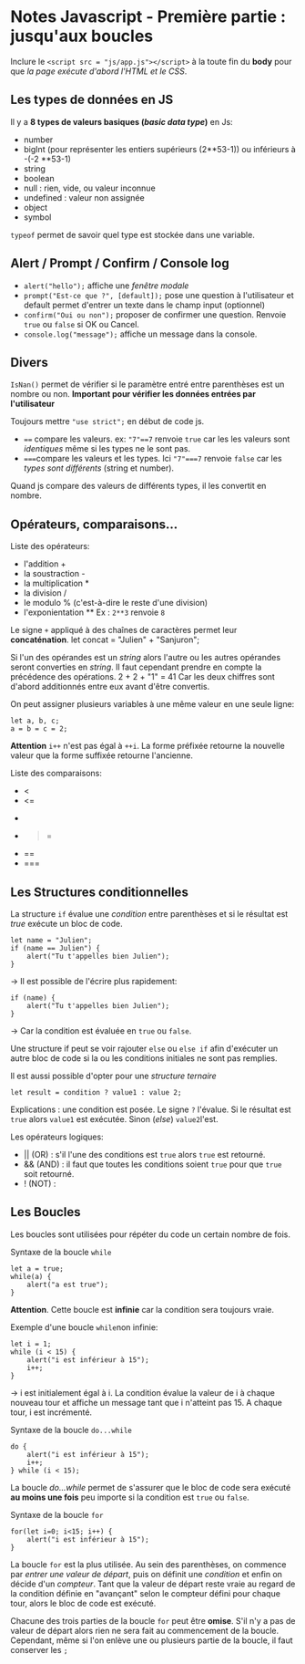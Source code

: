 Notes Javascript - Première partie : jusqu'aux boucles
===============================================

Inclure le `<script src = "js/app.js"></script>` à la toute fin du **body** pour que *la page exécute d'abord l'HTML et le CSS*.

Les types de données en JS
--------------------

Il y a **8 types de valeurs basiques (*basic data type*)** en Js:

- number
- bigInt (pour représenter les entiers supérieurs (2**53-1)) ou inférieurs à -(-2 **53-1)
- string
- boolean
- null : rien, vide, ou valeur inconnue
- undefined : valeur non assignée
- object
- symbol

`typeof` permet de savoir quel type est stockée dans une variable.

Alert / Prompt / Confirm / Console log
-------------------------------------

- `alert("hello");`  affiche une *fenêtre modale*
- `prompt("Est-ce que ?", [default]);` pose une question à l'utilisateur et default permet d'entrer un texte dans le champ input (optionnel)
- `confirm("Oui ou non");` proposer de confirmer une question. Renvoie `true` ou `false` si OK ou Cancel.
- `console.log("message");` affiche un message dans la console.


Divers
-----

`IsNan()` permet de vérifier si le paramètre entré entre parenthèses est un nombre ou non. **Important pour vérifier les données entrées par l'utilisateur**

Toujours mettre `"use strict";` en début de code js.

- `==` compare les valeurs. ex: `"7"==7` renvoie `true` car les les valeurs sont *identiques* même si les types ne le sont pas.
- `===`compare les valeurs et les types. Ici `"7"===7` renvoie `false` car les *types sont différents* (string et number).

Quand js compare des valeurs de différents types, il les convertit en nombre.


Opérateurs, comparaisons...
------------------

Liste des opérateurs:

- l'addition +
- la soustraction -
- la multiplication *
- la division /
- le modulo % (c'est-à-dire le reste d'une division)
- l'exponientation ** Ex : `2**3` renvoie `8`

Le signe `+` appliqué à des chaînes de caractères permet leur **concaténation**.
	let concat = "Julien" + "Sanjuron";

Si l'un des opérandes est un *string* alors l'autre ou les autres opérandes seront converties en *string*. Il faut cependant prendre en compte la précédence des opérations. 
	2 + 2 + "1" = 41
Car les deux chiffres sont d'abord additionnés entre eux avant d'être convertis. 

On peut assigner plusieurs variables à une même valeur en une seule ligne:
	
	let a, b, c;
	a = b = c = 2;

**Attention** `i++` n'est pas égal à `++i`.
La forme préfixée retourne la nouvelle valeur que la forme suffixée retourne l'ancienne. 

Liste des comparaisons:

- <
- <=
- >
- >=
- ==
- ===

Les Structures conditionnelles
------------------------------

La structure `if` évalue une *condition* entre parenthèses et si le résultat est *true* exécute un bloc de code. 

	let name = "Julien";
	if (name == Julien") {
		alert("Tu t'appelles bien Julien");
	}

-> Il est possible de l'écrire plus rapidement:

	if (name) {
		alert("Tu t'appelles bien Julien");
	}

-> Car la condition est évaluée en `true` ou `false`.

Une structure if peut se voir rajouter `else` ou `else if` afin d'exécuter un autre bloc de code si la ou les conditions initiales ne sont pas remplies.

Il est aussi possible d'opter pour une *structure ternaire* 

	let result = condition ? value1 : value 2;

Explications : une condition est posée. Le signe `?` l'évalue. Si le résultat est `true` alors `value1` est exécutée. Sinon (*else*) `value2`l'est.

Les opérateurs logiques:

- || (OR) : s'il l'une des conditions est `true` alors `true` est retourné.
- && (AND) : il faut que toutes les conditions soient `true` pour que `true` soit retourné. 
- ! (NOT) : 


Les Boucles
-----------

Les boucles sont utilisées pour répéter du code un certain nombre de fois.

Syntaxe de la boucle `while` 
	
	let a = true;
	while(a) {
		alert("a est true");
	}

**Attention**. Cette boucle est **infinie** car la condition sera toujours vraie.

Exemple d'une boucle `while`non infinie:

	let i = 1;
	while (i < 15) {
		alert("i est inférieur à 15");
		i++;
	}

-> i est initialement égal à i. La condition évalue la valeur de i à chaque nouveau tour et affiche un message tant que i n'atteint pas 15. A chaque tour, i est incrémenté. 

Syntaxe de la boucle `do...while`

	do {
		alert("i est inférieur à 15");
		i++;
	} while (i < 15);

La boucle *do...while* permet de s'assurer que le bloc de code sera exécuté **au moins une fois** peu importe si la condition est `true` ou `false`.


Syntaxe de la boucle `for`

	for(let i=0; i<15; i++) {
		alert("i est inférieur à 15");
	}

La boucle `for` est la plus utilisée. 
Au sein des parenthèses, on commence par *entrer une valeur de départ*,  puis on définit une *condition* et enfin on décide d'un *compteur*. 
Tant que la valeur de départ reste vraie au regard de la condition définie en "avançant" selon le compteur défini pour chaque tour, alors le bloc de code est exécuté. 

Chacune des trois parties de la boucle `for` peut être **omise**. 
S'il n'y a pas de valeur de départ alors rien ne sera fait au commencement de la boucle.
Cependant, même si l'on enlève une ou plusieurs partie de la boucle, il faut conserver les `;`


